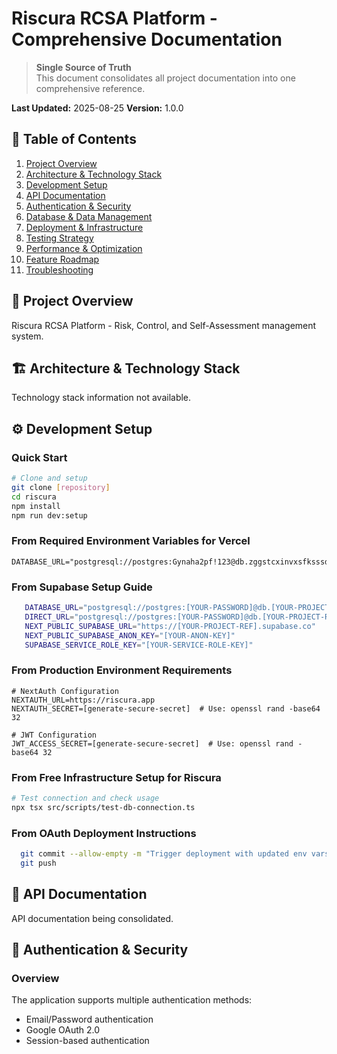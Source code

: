 # Riscura RCSA Platform - Comprehensive Documentation

> **Single Source of Truth**  
> This document consolidates all project documentation into one comprehensive reference.

**Last Updated:** 2025-08-25
**Version:** 1.0.0

## 📑 Table of Contents

1. [Project Overview](#project-overview)
2. [Architecture & Technology Stack](#architecture--technology-stack)
3. [Development Setup](#development-setup)
4. [API Documentation](#api-documentation)
5. [Authentication & Security](#authentication--security)
6. [Database & Data Management](#database--data-management)
7. [Deployment & Infrastructure](#deployment--infrastructure)
8. [Testing Strategy](#testing-strategy)
9. [Performance & Optimization](#performance--optimization)
10. [Feature Roadmap](#feature-roadmap)
11. [Troubleshooting](#troubleshooting)

## 🎯 Project Overview

Riscura RCSA Platform - Risk, Control, and Self-Assessment management system.

## 🏗️ Architecture & Technology Stack

Technology stack information not available.

## ⚙️ Development Setup

### Quick Start

```bash
# Clone and setup
git clone [repository]
cd riscura
npm install
npm run dev:setup
```

### From Required Environment Variables for Vercel

```
DATABASE_URL="postgresql://postgres:Gynaha2pf!123@db.zggstcxinvxsfksssdyr.supabase.co:5432/postgres"
```

### From Supabase Setup Guide

```bash
   DATABASE_URL="postgresql://postgres:[YOUR-PASSWORD]@db.[YOUR-PROJECT-REF].supabase.co:5432/postgres"
   DIRECT_URL="postgresql://postgres:[YOUR-PASSWORD]@db.[YOUR-PROJECT-REF].supabase.co:5432/postgres"
   NEXT_PUBLIC_SUPABASE_URL="https://[YOUR-PROJECT-REF].supabase.co"
   NEXT_PUBLIC_SUPABASE_ANON_KEY="[YOUR-ANON-KEY]"
   SUPABASE_SERVICE_ROLE_KEY="[YOUR-SERVICE-ROLE-KEY]"
   ```

### From Production Environment Requirements

```env
# NextAuth Configuration
NEXTAUTH_URL=https://riscura.app
NEXTAUTH_SECRET=[generate-secure-secret]  # Use: openssl rand -base64 32

# JWT Configuration  
JWT_ACCESS_SECRET=[generate-secure-secret]  # Use: openssl rand -base64 32
```

### From Free Infrastructure Setup for Riscura

```bash
# Test connection and check usage
npx tsx src/scripts/test-db-connection.ts
```

### From OAuth Deployment Instructions

```bash
  git commit --allow-empty -m "Trigger deployment with updated env vars"
  git push
  ```



## 📡 API Documentation

API documentation being consolidated.

## 🔐 Authentication & Security

### Overview

The application supports multiple authentication methods:
- Email/Password authentication
- Google OAuth 2.0
- Session-based authentication


